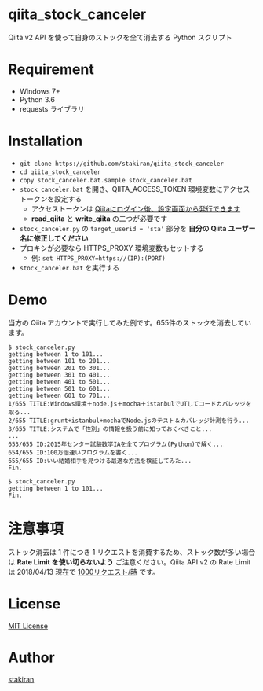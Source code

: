 # qiita_stock_canceler
Qiita v2 API を使って自身のストックを全て消去する Python スクリプト

# Requirement

- Windows 7+
- Python 3.6
- requests ライブラリ

# Installation

- `git clone https://github.com/stakiran/qiita_stock_canceler`
- `cd qiita_stock_canceler`
- `copy stock_canceler.bat.sample stock_canceler.bat`
- `stock_canceler.bat` を開き、QIITA_ACCESS_TOKEN 環境変数にアクセストークンを設定する
  - アクセストークンは [Qiitaにログイン後、設定画面から発行できます](https://qiita.com/settings/applications)
  - **read_qiita** と **write_qiita** の二つが必要です
- `stock_canceler.py` の `target_userid = 'sta'` 部分を **自分の Qiita ユーザー名に修正してください**
- プロキシが必要なら HTTPS_PROXY 環境変数もセットする
  - 例: `set HTTPS_PROXY=https://(IP):(PORT)`
- `stock_canceler.bat` を実行する

# Demo

当方の Qiita アカウントで実行してみた例です。655件のストックを消去しています。

```
$ stock_canceler.py
getting between 1 to 101...
getting between 101 to 201...
getting between 201 to 301...
getting between 301 to 401...
getting between 401 to 501...
getting between 501 to 601...
getting between 601 to 701...
1/655 TITLE:Windows環境＋node.js＋mocha＋istanbulでUTしてコードカバレッジを取る...
2/655 TITLE:grunt+istanbul+mochaでNode.jsのテスト＆カバレッジ計測を行う...
3/655 TITLE:システムで「性別」の情報を扱う前に知っておくべきこと...
...
653/655 ID:2015年センター試験数学IAを全てプログラム(Python)で解く...
654/655 ID:100万倍速いプログラムを書く...
655/655 ID:いい結婚相手を見つける最適な方法を検証してみた...
Fin.

$ stock_canceler.py
getting between 1 to 101...
Fin.
```

# 注意事項

ストック消去は 1 件につき 1 リクエストを消費するため、ストック数が多い場合は **Rate Limit を使い切らないよう** ご注意ください。Qiita API v2 の Rate Limit は 2018/04/13 現在で [1000リクエスト/時](https://qiita.com/api/v2/docs#%E5%88%A9%E7%94%A8%E5%88%B6%E9%99%90) です。

# License

[MIT License](LICENSE)

# Author

[stakiran](https://github.com/stakiran)
